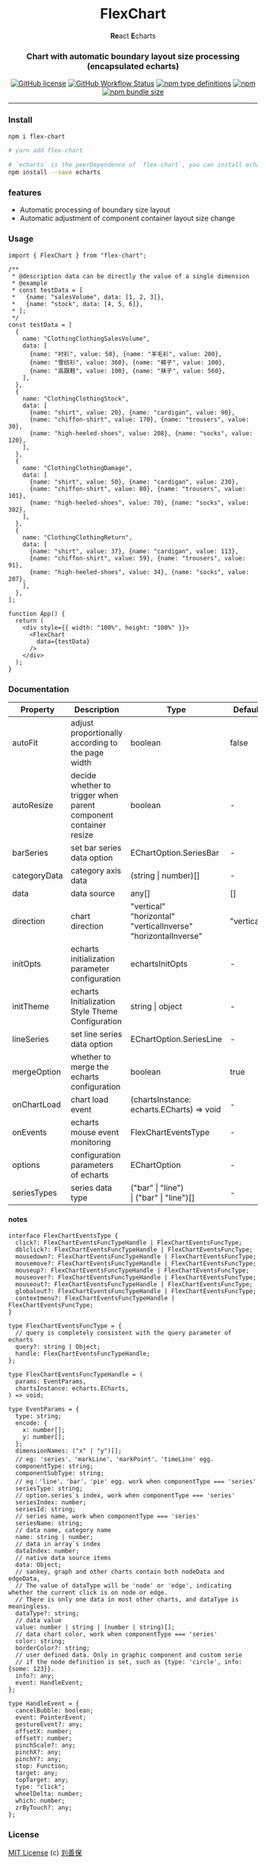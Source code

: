 <div align="center">
<h1>FlexChart</h1>

**Re**act **E**charts

<h3>Chart with automatic boundary layout size processing (encapsulated echarts)</h3>

[![GitHub license](https://img.shields.io/github/license/lsbFlying/flex-chart?style=flat-square)](https://github.com/lsbFlying/flex-chart/blob/master/LICENSE)
[![GitHub Workflow Status](https://img.shields.io/github/workflow/status/lsbFlying/flex-chart/CI?color=blue&style=flat-square)](https://github.com/lsbFlying/flex-chart/actions/workflows/test.yml)
[![npm type definitions](https://img.shields.io/npm/types/typescript?color=orange&style=flat-square)](https://github.com/lsbFlying/flex-chart/blob/master/src/flex-chart/index.tsx)
[![npm](https://img.shields.io/npm/v/flex-chart?color=blue&style=flat-square)](https://www.npmjs.com/package/flex-chart)
[![npm bundle size](https://img.shields.io/bundlephobia/minzip/flex-chart?color=brightgreen&style=flat-square)](https://bundlephobia.com/package/flex-chart)

</div>

---

### Install
```sh
npm i flex-chart

# yarn add flex-chart

# `echarts` is the peerDependence of `flex-chart`, you can install echarts with your own version.
npm install --save echarts
```

### features
- Automatic processing of boundary size layout
- Automatic adjustment of component container layout size change

### Usage
```tsx
import { FlexChart } from "flex-chart";

/**
 * @description data can be directly the value of a single dimension
 * @example
 * const testData = [
 *   {name: "salesVolume", data: [1, 2, 3]},
 *   {name: "stock", data: [4, 5, 6]},
 * ];
 */
const testData = [
  {
    name: "ClothingClothingSalesVolume",
    data: [
      {name: "衬衫", value: 50}, {name: "羊毛衫", value: 200},
      {name: "雪纺衫", value: 360}, {name: "裤子", value: 100},
      {name: "高跟鞋", value: 100}, {name: "袜子", value: 560},
    ],
  },
  {
    name: "ClothingClothingStock",
    data: [
      {name: "shirt", value: 20}, {name: "cardigan", value: 90},
      {name: "chiffon-shirt", value: 170}, {name: "trousers", value: 30},
      {name: "high-heeled-shoes", value: 208}, {name: "socks", value: 120},
    ],
  },
  {
    name: "ClothingClothingDamage",
    data: [
      {name: "shirt", value: 50}, {name: "cardigan", value: 230},
      {name: "chiffon-shirt", value: 80}, {name: "trousers", value: 101},
      {name: "high-heeled-shoes", value: 70}, {name: "socks", value: 302},
    ],
  },
  {
    name: "ClothingClothingReturn",
    data: [
      {name: "shirt", value: 37}, {name: "cardigan", value: 113},
      {name: "chiffon-shirt", value: 59}, {name: "trousers", value: 91},
      {name: "high-heeled-shoes", value: 34}, {name: "socks", value: 207},
    ],
  },
];

function App() {
  return (
    <div style={{ width: "100%", height: "100%" }}>
      <FlexChart
        data={testData}
      />
    </div>
  );
}
```

### Documentation
| Property     | Description                                                      | Type                     | Default    |
|--------------|------------------------------------------------------------------|--------------------------|------------|
| autoFit      | adjust proportionally according to the page width                | boolean                  | false      |
| autoResize   | decide whether to trigger when parent component container resize | boolean                  | -          |
| barSeries    | set bar series data option                                       | EChartOption.SeriesBar   | -          |
| categoryData | category axis data                                               | (string &#124; number)[] | -          |
| data         | data source                                                      | any[]                    | []         |
| direction    | chart direction | "vertical"<br/>"horizontal"<br/>"verticalInverse"<br/>"horizontalInverse" | "vertical" |
| initOpts     | echarts initialization parameter configuration                   | echartsInitOpts          | -          |
| initTheme    | echarts Initialization Style Theme Configuration                 | string &#124; object     | -          |
| lineSeries   | set line series data option                                      | EChartOption.SeriesLine  | -          |
| mergeOption  | whether to merge the echarts configuration                       | boolean                  | true       |
| onChartLoad  | chart load event                               | (chartsInstance: echarts.ECharts) => void  | -          |
| onEvents     | echarts mouse event monitoring                                   | FlexChartEventsType      | -          |
| options      | configuration parameters of echarts                              | EChartOption             | -          |
| seriesTypes  | series data type                     | ("bar" &#124; "line") <br/> &#124; ("bar" &#124; "line")[] | -          |

#### notes
```tsx
interface FlexChartEventsType {
  click?: FlexChartEventsFuncTypeHandle | FlexChartEventsFuncType;
  dblclick?: FlexChartEventsFuncTypeHandle | FlexChartEventsFuncType;
  mousedown?: FlexChartEventsFuncTypeHandle | FlexChartEventsFuncType;
  mousemove?: FlexChartEventsFuncTypeHandle | FlexChartEventsFuncType;
  mouseup?: FlexChartEventsFuncTypeHandle | FlexChartEventsFuncType;
  mouseover?: FlexChartEventsFuncTypeHandle | FlexChartEventsFuncType;
  mouseout?: FlexChartEventsFuncTypeHandle | FlexChartEventsFuncType;
  globalout?: FlexChartEventsFuncTypeHandle | FlexChartEventsFuncType;
  contextmenu?: FlexChartEventsFuncTypeHandle | FlexChartEventsFuncType;
}

type FlexChartEventsFuncType = {
  // query is completely consistent with the query parameter of echarts
  query?: string | Object;
  handle: FlexChartEventsFuncTypeHandle;
};

type FlexChartEventsFuncTypeHandle = (
  params: EventParams,
  chartsInstance: echarts.ECharts,
) => void;

type EventParams = {
  type: string;
  encode: {
    x: number[];
    y: number[];
  };
  dimensionNames: ("x" | "y")[];
  // eg: 'series'、'markLine'、'markPoint'、'timeLine' egg.
  componentType: string;
  componentSubType: string;
  // eg：'line'、'bar'、'pie' egg. work when componentType === 'series'
  seriesType: string;
  // option.series`s index, work when componentType === 'series'
  seriesIndex: number;
  seriesId: string;
  // series name, work when componentType === 'series'
  seriesName: string;
  // data name, category name
  name: string | number;
  // data in array`s index
  dataIndex: number;
  // native data source items
  data: Object;
  // sankey, graph and other charts contain both nodeData and edgeData,
  // The value of dataType will be 'node' or 'edge', indicating whether the current click is on node or edge.
  // There is only one data in most other charts, and dataType is meaningless.
  dataType?: string;
  // data value
  value: number | string | (number | string)[];
  // data chart color, work when componentType === 'series'
  color: string;
  borderColor?: string;
  // user defined data. Only in graphic component and custom serie
  // if the node definition is set, such as {type: 'circle', info: {some: 123}}.
  info?: any;
  event: HandleEvent;
};

type HandleEvent = {
  cancelBubble: boolean;
  event: PointerEvent;
  gestureEvent?: any;
  offsetX: number;
  offsetY: number;
  pinchScale?: any;
  pinchX?: any;
  pinchY?: any;
  stop: Function;
  target: any;
  topTarget: any;
  type: "click";
  wheelDelta: number;
  which: number;
  zrByTouch?: any;
};
```

### License
[MIT License](https://github.com/lsbFlying/flex-chart/blob/master/LICENSE) (c) [刘善保](https://github.com/lsbFlying)

